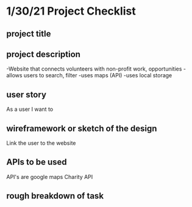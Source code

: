 # 1/30/21 Project Checklist

## project title

## project description
-Website that connects volunteers with non-profit work, opportunities
    -allows users to search, filter
    -uses maps (API)
    -uses local storage

## user story
As a user I want to 

## wireframework or sketch of the design
Link the user to the website
## APIs to be used
API's are google maps
Charity API


## rough breakdown of task

